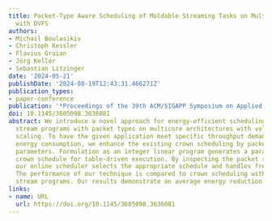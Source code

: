 ```yaml
---
title: Packet-Type Aware Scheduling of Moldable Streaming Tasks on Multicore Systems
  with DVFS
authors:
- Michail Boulasikis
- Christoph Kessler
- Flavius Gruian
- Jörg Keller
- Sebastian Litzinger
date: '2024-05-21'
publishDate: '2024-08-19T12:43:31.466271Z'
publication_types:
- paper-conference
publication: '*Proceedings of the 39th ACM/SIGAPP Symposium on Applied Computing*'
doi: 10.1145/3605098.3636081
abstract: We introduce a novel approach for energy-efficient scheduling of data-dependent
  stream programs with packet types on multicore architectures with voltage and frequency
  scaling. To have the given application meet specific throughput demands while minimizing
  energy consumption, we enhance the existing crown scheduling by packet-type dependent
  parameters. Formulation as an integer linear program generates a parametric, multi-scenario
  crown schedule for table-driven execution. By inspecting the packet stream at runtime,
  our online scheduler selects the appropriate schedule and handles frequency levels.
  The performance of our technique is compared to crown scheduling with synthetic
  stream programs. Our results demonstrate an average energy reduction of 23.94%.
links:
- name: URL
  url: https://doi.org/10.1145/3605098.3636081
---
```

